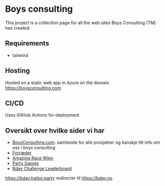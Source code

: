# Boys consulting

This project is a collection page for all the web sites Boys Consulting (TM) has created.

## Requirements

- tailwind

## Hosting

Hosted on a static web app in Azure on the domain https://boysconsulting.com

## CI/CD

Uses GitHub Actions for deployment

## Oversikt over hvilke sider vi har

- [BoysConsulting.com](https://boysconsulting.com/): samleside for alle prosjekter og kanskje litt info om oss i boys consulting
- [Forræder](https://traitor.party)
- [Amazing Race Wien](https://wien.boysconsulting.com/)
- [Party Games](https://party.boysconsulting.com/)
- [Bday Challenge Leaderboard](https://bday.no)

https://bday.traitor.party redirecter til https://bday.no
